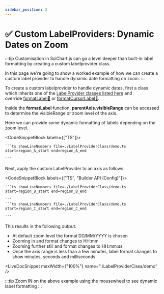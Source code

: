 ```yaml
---
sidebar_position: 3
---
```


# ✅ Custom LabelProviders: Dynamic Dates on Zoom

:::tip
Customisation in SciChart.js can go a level deeper than built-in label formatting by creating a custom labelprovider class.

In this page we're going to show a worked example of how we can create a custom label provider to handle dynamic date formatting on zoom.
:::

To create a custom labelprovider to handle dynamic dates, first a class which inherits one of the [LabelProvider classes listed here](/docs/2d-charts/axis-api/axis-labels/label-provider-api-overview/index.md) and override [formatLabel:blue_book:](https://www.scichart.com/documentation/js/current/typedoc/classes/labelproviderbase2d.html#formatlabel) or [formatCursorLabel:blue_book:](https://www.scichart.com/documentation/js/current/typedoc/classes/labelproviderbase2d.html#formatcursorlabel).

Inside the **formatLabel** function, **parentAxis.visibleRange** can be accessed to determine the visibleRange or zoom level of the axis.

Here we can provide some dynamic formatting of labels depending on the zoom level.

<CodeSnippetBlock labels={["TS"]}>

    ```ts showLineNumbers file=./LabelProviderClass/demo.ts start=region_A_start end=region_A_end
 
    ```
 
</CodeSnippetBlock>

Next, apply the custom LabelProvider to an axis as follows:

<CodeSnippetBlock labels={["TS", "Builder API (Config)"]}>

    ```ts showLineNumbers file=./LabelProviderClass/demo.ts start=region_B_start end=region_B_end
 
    ```
    ```ts showLineNumbers file=./LabelProviderClass/demo.ts start=region_C_start end=region_C_end
 
    ```
</CodeSnippetBlock>

This results in the following output:

*   At default zoom level the format DD/MM/YYYY is chosen
*   Zooming in and format changes to HH:mm
*   Zooming further still and format changes to HH:mm:ss
*   Once the axis range is less than a few minutes, label format changes to show minutes, seconds and milliseconds

<LiveDocSnippet maxWidth={"100%"} name="./LabelProviderClass/demo" />

:::tip
Zoom IN on the above example using the mousewheel to see dynamic label formatting
:::